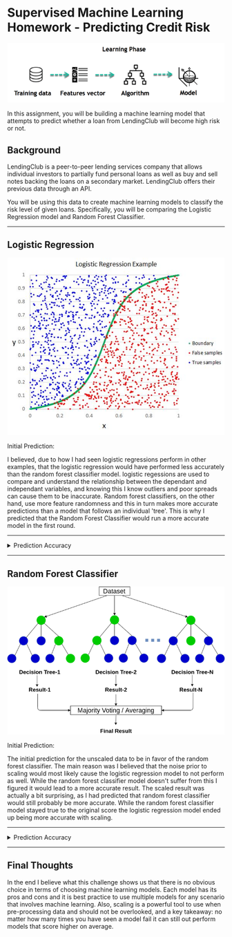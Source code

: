 # Supervised Machine Learning Homework - Predicting Credit Risk

<p align="center">
  <img src="images/supervised_ml.PNG" />
</p>

In this assignment, you will be building a machine learning model that attempts to predict whether a loan from LendingClub will become high risk or not. 

## Background

LendingClub is a peer-to-peer lending services company that allows individual investors to partially fund personal loans as well as buy and sell notes backing the loans on a secondary market. LendingClub offers their previous data through an API.

You will be using this data to create machine learning models to classify the risk level of given loans. Specifically, you will be comparing the Logistic Regression model and Random Forest Classifier.
- - -

## Logistic Regression

<p align="center">
  <img src="images/log_reg.PNG" />
</p>
Initial Prediction:

I believed, due to how I had seen logistic regressions perform in other examples, that the logistic regression would have performed less accurately than the random forest classifier model. logistic regessions are used to compare and understand the relationship between the dependant and independant variables, and knowing this I know outliers and poor spreads can cause them to be inaccurate. Random forest classifiers, on the other hand, use more feature randomness and this in turn makes more accurate predictions than a model that follows an individual 'tree'. This is why I predicted that the Random Forest Classifier would run a more accurate model in the first round.

- - -
<details>
           <summary>Prediction Accuracy</summary>
           <p>In the unscaled modeling the random forest classifier ended up being more accurate than the logistic regression by about .067. While the difference in accuracy is marginal, the random forest classifier ended up being more accurate nonetheless. I believe this is mainly due to the reasons of the random forest classifier having more of a non linear nature. </p>
</details>

- - -

## Random Forest Classifier

<p align="center">
  <img src="images/randomforest.PNG" />
</p>
Initial Prediction:

The initial prediction for the unscaled data to be in favor of the random forest classifier. The main reason was I believed that the noise prior to scaling would most likely cause the logistic regression model to not perform as well. While the random forest classifier model doesn't suffer from this I figured it would lead to a more accurate result. The scaled result was actually a bit surprising, as I had predicted that random forest classifier would still probably be more accurate. While the random forest classifier model stayed true to the original score the logistic regression model ended up being more accurate with scaling.

- - -
<details>
           <summary>Prediction Accuracy</summary>
           <p>In the scaled the logistic regression was more accurate by about .091 </p>
</details>

- - -

## Final Thoughts
In the end I believe what this challenge shows us that there is no obvious choice in terms of choosing machine learning models. Each model has its pros and cons and it is best practice to use multiple models for any scenario that involves machine learning. Also, scaling is a powerful tool to use when pre-processing data and should not be overlooked, and a key takeaway: no matter how many times you have seen a model fail it can still out perform models that score higher on average.
